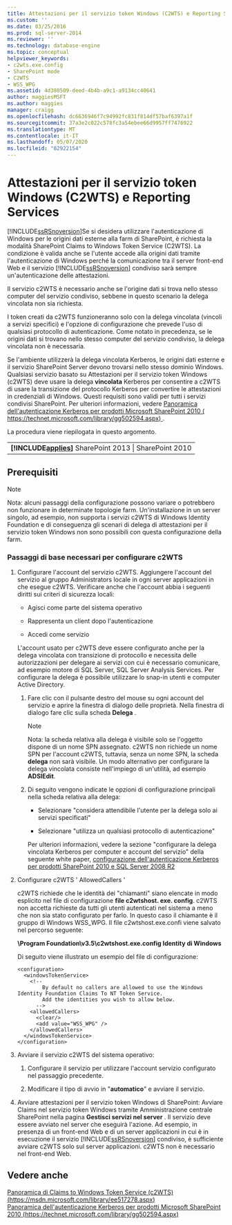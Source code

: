 ```yaml
---
title: Attestazioni per il servizio token Windows (C2WTS) e Reporting Services | Microsoft Docs
ms.custom: ''
ms.date: 03/25/2016
ms.prod: sql-server-2014
ms.reviewer: ''
ms.technology: database-engine
ms.topic: conceptual
helpviewer_keywords:
- c2wts.exe.config
- SharePoint mode
- C2WTS
- WSS_WPG
ms.assetid: 4d380509-deed-4b4b-a9c1-a9134cc40641
author: maggiesMSFT
ms.author: maggies
manager: craigg
ms.openlocfilehash: dc6636946f7c94992fc831f814df57baf6397a1f
ms.sourcegitcommit: 37a3e2c022c578fc3a54ebee66d9957ff7476922
ms.translationtype: MT
ms.contentlocale: it-IT
ms.lasthandoff: 05/07/2020
ms.locfileid: "82922154"
---
```

# <a name="claims-to-windows-token-service-c2wts-and-reporting-services"></a>Attestazioni per il servizio token Windows (C2WTS) e Reporting Services
  [!INCLUDE[ssRSnoversion](../../includes/ssrsnoversion-md.md)]Se si desidera utilizzare l'autenticazione di Windows per le origini dati esterne alla farm di SharePoint, è richiesta la modalità SharePoint Claims to Windows Token Service (C2WTS). La condizione è valida anche se l'utente accede alla origini dati tramite l'autenticazione di Windows perché la comunicazione tra il server front-end Web e il servizio [!INCLUDE[ssRSnoversion](../../includes/ssrsnoversion-md.md)] condiviso sarà sempre un'autenticazione delle attestazioni.  
  
 Il servizio c2WTS è necessario anche se l'origine dati si trova nello stesso computer del servizio condiviso, sebbene in questo scenario la delega vincolata non sia richiesta.  
  
 I token creati da c2WTS funzioneranno solo con la delega vincolata (vincoli a servizi specifici) e l'opzione di configurazione che prevede l'uso di qualsiasi protocollo di autenticazione. Come notato in precedenza, se le origini dati si trovano nello stesso computer del servizio condiviso, la delega vincolata non è necessaria.  
  
 Se l'ambiente utilizzerà la delega vincolata Kerberos, le origini dati esterne e il servizio SharePoint Server devono trovarsi nello stesso dominio Windows. Qualsiasi servizio basato su Attestazioni per il servizio token Windows (c2WTS) deve usare la delega **vincolata** Kerberos per consentire a c2WTS di usare la transizione del protocollo Kerberos per convertire le attestazioni in credenziali di Windows. Questi requisiti sono validi per tutti i servizi condivisi SharePoint. Per ulteriori informazioni, vedere [Panoramica dell'autenticazione Kerberos per prodotti Microsoft SharePoint 2010 ( https://technet.microsoft.com/library/gg502594.aspx) ](https://technet.microsoft.com/library/gg502594.aspx).  
  
 La procedura viene riepilogata in questo argomento.  
  
||  
|-|  
|**[!INCLUDE[applies](../../includes/applies-md.md)]** SharePoint 2013 &#124; SharePoint 2010|  
  
## <a name="prerequisites"></a>Prerequisiti  
  
> [!NOTE]  
>  Nota: alcuni passaggi della configurazione possono variare o potrebbero non funzionare in determinate topologie farm. Un'installazione in un server singolo, ad esempio, non supporta i servizi c2WTS di Windows Identity Foundation e di conseguenza gli scenari di delega di attestazioni per il servizio token Windows non sono possibili con questa configurazione della farm.  
  
### <a name="basic-steps-needed-to-configure-c2wts"></a>Passaggi di base necessari per configurare c2WTS  
  
1.  Configurare l'account del servizio c2WTS. Aggiungere l'account del servizio al gruppo Administrators locale in ogni server applicazioni in che esegue c2WTS. Verificare anche che l'account abbia i seguenti diritti sui criteri di sicurezza locali:  
  
    -   Agisci come parte del sistema operativo  
  
    -   Rappresenta un client dopo l'autenticazione  
  
    -   Accedi come servizio  
  
     L'account usato per c2WTS deve essere configurato anche per la delega vincolata con transizione di protocollo e necessita delle autorizzazioni per delegare ai servizi con cui è necessario comunicare, ad esempio motore di SQL Server, SQL Server Analysis Services. Per configurare la delega è possibile utilizzare lo snap-in utenti e computer Active Directory.  
  
    1.  Fare clic con il pulsante destro del mouse su ogni account del servizio e aprire la finestra di dialogo delle proprietà. Nella finestra di dialogo fare clic sulla scheda **Delega** .  
  
        > [!NOTE]  
        >  Nota: la scheda relativa alla delega è visibile solo se l'oggetto dispone di un nome SPN assegnato. c2WTS non richiede un nome SPN per l'account c2WTS, tuttavia, senza un nome SPN, la scheda **delega** non sarà visibile. Un modo alternativo per configurare la delega vincolata consiste nell'impiego di un'utilità, ad esempio **ADSIEdit**.  
  
    2.  Di seguito vengono indicate le opzioni di configurazione principali nella scheda relativa alla delega:  
  
        -   Selezionare "considera attendibile l'utente per la delega solo ai servizi specificati"  
  
        -   Selezionare "utilizza un qualsiasi protocollo di autenticazione"  
  
         Per ulteriori informazioni, vedere la sezione "configurare la delega vincolata Kerberos per computer e account del servizio" della seguente white paper, [configurazione dell'autenticazione Kerberos per prodotti SharePoint 2010 e SQL Server 2008 R2](https://docs.microsoft.com/archive/blogs/tothesharepoint/white-paper-configuring-kerberos-authentication-for-sharepoint-2010-and-sql-server-2008-r2-products)  
  
2.  Configurare c2WTS ' AllowedCallers '  
  
     c2WTS richiede che le identità dei "chiamanti" siano elencate in modo esplicito nel file di configurazione **file c2wtshost. exe. config**. c2WTS non accetta richieste da tutti gli utenti autenticati nel sistema a meno che non sia stato configurato per farlo. In questo caso il chiamante è il gruppo di Windows WSS_WPG. Il file c2wtshost.exe.confi viene salvato nel percorso seguente:  
  
     **\Program Foundation\v3.5\c2wtshost.exe.config Identity di Windows**  
  
     Di seguito viene illustrato un esempio del file di configurazione:  
  
    ```  
    <configuration>  
      <windowsTokenService>  
        <!--  
            By default no callers are allowed to use the Windows Identity Foundation Claims To NT Token Service.  
            Add the identities you wish to allow below.  
          -->  
        <allowedCallers>  
          <clear/>  
          <add value="WSS_WPG" />  
        </allowedCallers>  
      </windowsTokenService>  
    </configuration>  
    ```  
  
3.  Avviare il servizio c2WTS del sistema operativo:  
  
    1.  Configurare il servizio per utilizzare l'account servizio configurato nel passaggio precedente.  
  
    2.  Modificare il tipo di avvio in "**automatico**" e avviare il servizio.  
  
4.  Avviare attestazioni per il servizio token Windows di SharePoint: Avviare Claims nel servizio token Windows tramite Amministrazione centrale SharePoint nella pagina **Gestisci servizi nel server** . Il servizio deve essere avviato nel server che eseguirà l'azione. Ad esempio, in presenza di un front-end Web e di un server applicazioni in cui è in esecuzione il servizio [!INCLUDE[ssRSnoversion](../../includes/ssrsnoversion-md.md)] condiviso, è sufficiente avviare c2WTS solo sul server applicazioni. c2WTS non è necessario nel front-end Web.  
  
## <a name="see-also"></a>Vedere anche  
 [Panoramica di Claims to Windows Token Service (c2WTS) (https://msdn.microsoft.com/library/ee517278.aspx)](https://msdn.microsoft.com/library/ee517278.aspx)   
 [Panoramica dell'autenticazione Kerberos per prodotti Microsoft SharePoint 2010 (https://technet.microsoft.com/library/gg502594.aspx)](https://technet.microsoft.com/library/gg502594.aspx)  
  
